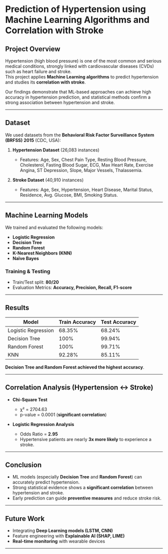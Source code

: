 # Prediction of Hypertension using Machine Learning Algorithms and Correlation with Stroke

## Project Overview
Hypertension (high blood pressure) is one of the most common and serious medical conditions, strongly linked with cardiovascular diseases (CVDs) such as heart failure and stroke.  
This project applies **Machine Learning algorithms** to predict hypertension and studies its **correlation with stroke**.  

Our findings demonstrate that ML-based approaches can achieve high accuracy in hypertension prediction, and statistical methods confirm a strong association between hypertension and stroke.

---

## Dataset
We used datasets from the **Behavioral Risk Factor Surveillance System (BRFSS) 2015** (CDC, USA):

1. **Hypertension Dataset** (26,083 instances)  
   - Features: Age, Sex, Chest Pain Type, Resting Blood Pressure, Cholesterol, Fasting Blood Sugar, ECG, Max Heart Rate, Exercise Angina, ST Depression, Slope, Major Vessels, Thalassemia.  

2. **Stroke Dataset** (40,910 instances)  
   - Features: Age, Sex, Hypertension, Heart Disease, Marital Status, Residence, Avg. Glucose, BMI, Smoking Status.  

---

## Machine Learning Models
We trained and evaluated the following models:

- **Logistic Regression**  
- **Decision Tree**  
- **Random Forest**  
- **K-Nearest Neighbors (KNN)**  
- **Naïve Bayes**

### Training & Testing
- Train/Test split: **80/20**  
- Evaluation Metrics: **Accuracy, Precision, Recall, F1-score**

---

## Results

| Model               | Train Accuracy | Test Accuracy |
|---------------------|----------------|---------------|
| Logistic Regression | 68.35%         | 68.24%        |
| Decision Tree       | 100%           | 99.94%        |
| Random Forest       | 100%           | 99.71%        |
| KNN                 | 92.28%         | 85.11%        |

 **Decision Tree and Random Forest achieved the highest accuracy**.

---

## Correlation Analysis (Hypertension ↔ Stroke)

- **Chi-Square Test**  
  - χ² = 2704.63  
  - p-value = 0.0001 (**significant correlation**)  

- **Logistic Regression Analysis**  
  - Odds Ratio = **2.95**  
  - Hypertensive patients are nearly **3x more likely** to experience a stroke.

---

## Conclusion
- ML models (especially **Decision Tree** and **Random Forest**) can accurately predict hypertension.  
- Strong statistical evidence shows a **significant correlation** between hypertension and stroke.  
- Early prediction can guide **preventive measures** and reduce stroke risk.  

---

## Future Work
- Integrating **Deep Learning models (LSTM, CNN)**  
- Feature engineering with **Explainable AI (SHAP, LIME)**  
- **Real-time monitoring** with wearable devices  

---

